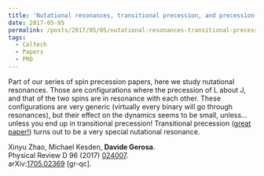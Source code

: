 ```yaml
---
title: 'Nutational resonances, transitional precession, and precession-averaged evolution in binary black-hole systems'
date: 2017-05-05
permalink: /posts/2017/05/05/nutational-resonances-transitional-precession-and-precession-averaged-evolution-in-binary-black-hole-systems
tags:
  - Caltech
  - Papers
  - PRD
---
```


Part of our series of spin precession papers, here we study nutational resonances. Those are configurations where the precession of L about J, and that of the two spins are in resonance with each other. These configurations are very generic (virtually every binary will go through resonances), but their effect on the dynamics seems to be small, unless… unless you end up in transitional precession! Transitional precession ([great paper!](<https://journals.aps.org/prd/abstract/10.1103/PhysRevD.49.6274>)) turns out to be a very special nutational resonance.

Xinyu Zhao, Michael Kesden, **Davide Gerosa**.  
Physical Review D 96 (2017) [024007](<https://journals.aps.org/prd/abstract/10.1103/PhysRevD.96.024007>).  
arXiv:[1705.02369](<http://arxiv.org/abs/arXiv:1705.02369>) [gr-qc].

